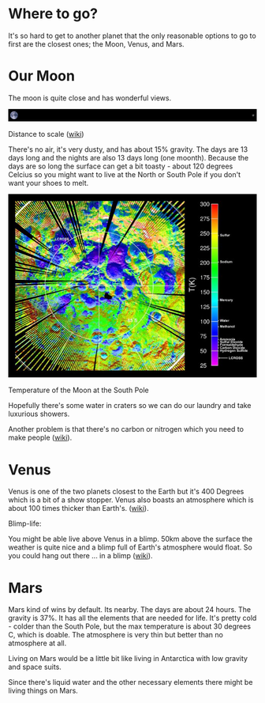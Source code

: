 
# Where to go?

It's so hard to get to another planet that the only reasonable options to go to first are the closest ones; the Moon, Venus, and Mars.  

# Our Moon

The moon is quite close and has wonderful views.  

![](Untitled-f00c6e5e-0412-49aa-b0f2-45f7155905f7.png)

Distance to scale ([wiki](https://www.notion.so/48eab292781d4ab79f2fc33db70ee185#1c23b6479f6641c2bb8370f496f4c81d))

There's no air, it's very dusty, and has about 15% gravity.  The days are 13 days long and the nights are also 13 days long (one moonth).  Because the days are so long the surface can get a bit toasty - about 120 degrees Celcius so you might want to live at the North or South Pole if you don't want your shoes to melt.

![](Untitled-cb49b282-21d4-4e0b-9dc6-b7f682286b66.png)

Temperature of the Moon at the South Pole

Hopefully there's some water in craters so we can do our laundry and take luxurious showers.

Another problem is that there's no carbon or nitrogen which you need to make people ([wiki](https://en.wikipedia.org/wiki/Geology_of_the_Moon#Elemental_composition)).

# Venus

Venus is one of the two planets closest to the Earth but it's 400 Degrees which is a bit of a show stopper.  Venus also boasts an atmosphere which is about 100 times thicker than Earth's. ([wiki](https://en.wikipedia.org/wiki/Venus)). 

Blimp-life:

You might be able live above Venus in a blimp.  50km above the surface the weather is quite nice and a blimp full of Earth's atmosphere would float.  So you could hang out there ... in a blimp ([wiki](https://en.wikipedia.org/wiki/High_Altitude_Venus_Operational_Concept)). 

# Mars

Mars kind of wins by default.  Its nearby.  The days are about 24 hours.  The gravity is 37%.  It has all the elements that are needed for life.  It's pretty cold - colder than the South Pole, but the max temperature is about 30 degrees C, which is doable.  The atmosphere is very thin but better than no atmosphere at all.  

Living on Mars would be a little bit like living in Antarctica with low gravity and space suits.  

Since there's liquid water and the other necessary elements there might be living things on Mars.
